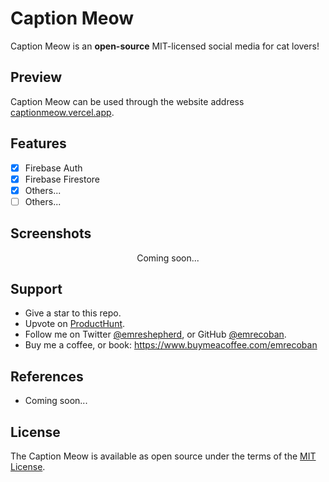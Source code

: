 # Caption Meow
Caption Meow is an **open-source** MIT-licensed social media for cat lovers!

## Preview
Caption Meow can be used through the website address [captionmeow.vercel.app](https://captionmeow.vercel.app).

## Features
 - [x] Firebase Auth
 - [x] Firebase Firestore
 - [x] Others...
 - [ ] Others...
 
## Screenshots
<p align="center">
Coming soon...
</p>

## Support
- Give a star to this repo.
- Upvote on [ProductHunt](https://www.producthunt.com/posts/twitter-note).
- Follow me on Twitter [@emreshepherd](https://twitter.com/emreshepherd), or GitHub [@emrecoban](https://github.com/emrecoban).
- Buy me a coffee, or book: https://www.buymeacoffee.com/emrecoban

## References
- Coming soon...

## License
The Caption Meow is available as open source under the terms of the [MIT License](https://github.com/emrecoban/caption-meow/blob/main/LICENSE).
